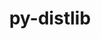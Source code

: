 ---
title: "py-distlib"
layout: cache
categories: [package, develop]
meta: {"compilers": ["gcc@11.4.0", "gcc@13.2.0", "gcc@9.4.0", "intel-oneapi-compilers@2024.2.1"], "num_specs": 27, "num_specs_by_stack": {"e4s": 10, "e4s-neoverse_v1": 2, "e4s-oneapi": 3, "e4s-power": 2, "ml-linux-x86_64-rocm": 10, "root": 27}, "oss": ["ubuntu20.04", "ubuntu22.04", "ubuntu24.04"], "platforms": ["linux"], "stacks": ["e4s", "e4s-neoverse_v1", "e4s-oneapi", "e4s-power", "ml-linux-x86_64-rocm", "root"], "targets": ["neoverse_v1", "ppc64le", "x86_64_v3"], "versions": ["0.3.7"]}
spec_details: [{"compiler": "gcc@13.2.0", "hash": "2zj2aq2p2ptkdi7psax2k6zvd42afmjg", "os": "ubuntu24.04", "platform": "linux", "size": "-", "stacks": ["ml-linux-x86_64-rocm", "root"], "target": "x86_64_v3", "variants": ["build_system=python_pip"], "versions": ["0.3.7"]}, {"compiler": "gcc@13.2.0", "hash": "45bt5t2lf3yqywzymauamhh546ya4vo5", "os": "ubuntu24.04", "platform": "linux", "size": "-", "stacks": ["ml-linux-x86_64-rocm", "root"], "target": "x86_64_v3", "variants": ["build_system=python_pip"], "versions": ["0.3.7"]}, {"compiler": "gcc@11.4.0", "hash": "6vtgz5gh3uvgbeai5qbgujgihlsc33wx", "os": "ubuntu22.04", "platform": "linux", "size": "-", "stacks": ["e4s", "root"], "target": "x86_64_v3", "variants": ["build_system=python_pip"], "versions": ["0.3.7"]}, {"compiler": "intel-oneapi-compilers@2024.2.1", "hash": "aenttjq74b2f7fzzlcq7zdaqryx3mchc", "os": "ubuntu22.04", "platform": "linux", "size": "-", "stacks": ["e4s-oneapi", "root"], "target": "x86_64_v3", "variants": ["build_system=python_pip"], "versions": ["0.3.7"]}, {"compiler": "gcc@9.4.0", "hash": "au37nzllz7dzsyaxig7i7vdb4sgcyv7o", "os": "ubuntu20.04", "platform": "linux", "size": "-", "stacks": ["e4s-power", "root"], "target": "ppc64le", "variants": ["build_system=python_pip"], "versions": ["0.3.7"]}, {"compiler": "gcc@13.2.0", "hash": "cssaze4xznrlabiccourpy2vt7gbbu2j", "os": "ubuntu24.04", "platform": "linux", "size": "-", "stacks": ["ml-linux-x86_64-rocm", "root"], "target": "x86_64_v3", "variants": ["build_system=python_pip"], "versions": ["0.3.7"]}, {"compiler": "intel-oneapi-compilers@2024.2.1", "hash": "de4dogb4aetvb2iz6rpzn5jiwa23f37w", "os": "ubuntu22.04", "platform": "linux", "size": "-", "stacks": ["e4s-oneapi", "root"], "target": "x86_64_v3", "variants": ["build_system=python_pip"], "versions": ["0.3.7"]}, {"compiler": "gcc@13.2.0", "hash": "dto5nljyw5woxjb4mq6quelgxdyafpyj", "os": "ubuntu24.04", "platform": "linux", "size": "-", "stacks": ["ml-linux-x86_64-rocm", "root"], "target": "x86_64_v3", "variants": ["build_system=python_pip"], "versions": ["0.3.7"]}, {"compiler": "gcc@11.4.0", "hash": "ec63qpp77tbaguwfoeve2ye7hph23rtb", "os": "ubuntu22.04", "platform": "linux", "size": "-", "stacks": ["e4s", "root"], "target": "x86_64_v3", "variants": ["build_system=python_pip"], "versions": ["0.3.7"]}, {"compiler": "gcc@11.4.0", "hash": "fk2y6psie6g6wcjy3avfhfy6zulsi5yh", "os": "ubuntu22.04", "platform": "linux", "size": "-", "stacks": ["e4s", "root"], "target": "x86_64_v3", "variants": ["build_system=python_pip"], "versions": ["0.3.7"]}, {"compiler": "gcc@9.4.0", "hash": "futhort7ipkuk74bo7h4haorhh56siyy", "os": "ubuntu20.04", "platform": "linux", "size": "-", "stacks": ["e4s-power", "root"], "target": "ppc64le", "variants": ["build_system=python_pip"], "versions": ["0.3.7"]}, {"compiler": "gcc@11.4.0", "hash": "jcmo35dwljmyhxdq4nduecncadbt36pd", "os": "ubuntu22.04", "platform": "linux", "size": "-", "stacks": ["e4s-neoverse_v1", "root"], "target": "neoverse_v1", "variants": ["build_system=python_pip"], "versions": ["0.3.7"]}, {"compiler": "gcc@13.2.0", "hash": "jlwr2ji5oc2dpplbdrpmj5kcokr3xxc7", "os": "ubuntu24.04", "platform": "linux", "size": "-", "stacks": ["ml-linux-x86_64-rocm", "root"], "target": "x86_64_v3", "variants": ["build_system=python_pip"], "versions": ["0.3.7"]}, {"compiler": "gcc@11.4.0", "hash": "km6ohujduhifbqha2v7oi7zj4kijzp4a", "os": "ubuntu22.04", "platform": "linux", "size": "-", "stacks": ["e4s", "root"], "target": "x86_64_v3", "variants": ["build_system=python_pip"], "versions": ["0.3.7"]}, {"compiler": "gcc@13.2.0", "hash": "mwruxmyclbuwe4mxhxel3tfyco2sdioa", "os": "ubuntu24.04", "platform": "linux", "size": "-", "stacks": ["ml-linux-x86_64-rocm", "root"], "target": "x86_64_v3", "variants": ["build_system=python_pip"], "versions": ["0.3.7"]}, {"compiler": "intel-oneapi-compilers@2024.2.1", "hash": "onuqjiovxyjtgfpsfgmtiymba7oh4ov6", "os": "ubuntu22.04", "platform": "linux", "size": "-", "stacks": ["e4s-oneapi", "root"], "target": "x86_64_v3", "variants": ["build_system=python_pip"], "versions": ["0.3.7"]}, {"compiler": "gcc@11.4.0", "hash": "owr663ad5egbvqiweu2l43tvl4q43w2f", "os": "ubuntu22.04", "platform": "linux", "size": "-", "stacks": ["e4s-neoverse_v1", "root"], "target": "neoverse_v1", "variants": ["build_system=python_pip"], "versions": ["0.3.7"]}, {"compiler": "gcc@11.4.0", "hash": "pxsgw77ojho3id37j2ruoqwzgpr34eb3", "os": "ubuntu22.04", "platform": "linux", "size": "-", "stacks": ["e4s", "root"], "target": "x86_64_v3", "variants": ["build_system=python_pip"], "versions": ["0.3.7"]}, {"compiler": "gcc@13.2.0", "hash": "rzg3igam7i766rbmcwuceb7hb3mljjpm", "os": "ubuntu24.04", "platform": "linux", "size": "-", "stacks": ["ml-linux-x86_64-rocm", "root"], "target": "x86_64_v3", "variants": ["build_system=python_pip"], "versions": ["0.3.7"]}, {"compiler": "gcc@13.2.0", "hash": "sdmhcbc7myrsm3veq34kpm46myabxbsl", "os": "ubuntu24.04", "platform": "linux", "size": "-", "stacks": ["ml-linux-x86_64-rocm", "root"], "target": "x86_64_v3", "variants": ["build_system=python_pip"], "versions": ["0.3.7"]}, {"compiler": "gcc@13.2.0", "hash": "u32iex4yswzn7ljbiio4zohcbkng3i56", "os": "ubuntu24.04", "platform": "linux", "size": "-", "stacks": ["ml-linux-x86_64-rocm", "root"], "target": "x86_64_v3", "variants": ["build_system=python_pip"], "versions": ["0.3.7"]}, {"compiler": "gcc@11.4.0", "hash": "us2wgodaon4vatqlqdrdfdnlcevxq4st", "os": "ubuntu22.04", "platform": "linux", "size": "-", "stacks": ["e4s", "root"], "target": "x86_64_v3", "variants": ["build_system=python_pip"], "versions": ["0.3.7"]}, {"compiler": "gcc@11.4.0", "hash": "vx475fjdxcapvtprsyz6jqtyciksnse2", "os": "ubuntu22.04", "platform": "linux", "size": "-", "stacks": ["e4s", "root"], "target": "x86_64_v3", "variants": ["build_system=python_pip"], "versions": ["0.3.7"]}, {"compiler": "gcc@11.4.0", "hash": "xsofkszdkm2vi7oqfhqzdxyzwkpc7nnd", "os": "ubuntu22.04", "platform": "linux", "size": "-", "stacks": ["e4s", "root"], "target": "x86_64_v3", "variants": ["build_system=python_pip"], "versions": ["0.3.7"]}, {"compiler": "gcc@11.4.0", "hash": "yd55vdnwbr2hulqagh46uqshuwf5b7ng", "os": "ubuntu22.04", "platform": "linux", "size": "-", "stacks": ["e4s", "root"], "target": "x86_64_v3", "variants": ["build_system=python_pip"], "versions": ["0.3.7"]}, {"compiler": "gcc@11.4.0", "hash": "z2f3qvotlz3lhxn53zifwzpnn54mrzj7", "os": "ubuntu22.04", "platform": "linux", "size": "-", "stacks": ["e4s", "root"], "target": "x86_64_v3", "variants": ["build_system=python_pip"], "versions": ["0.3.7"]}, {"compiler": "gcc@13.2.0", "hash": "zpavn5wp7twzyf5nknanse7earbzwq7y", "os": "ubuntu24.04", "platform": "linux", "size": "-", "stacks": ["ml-linux-x86_64-rocm", "root"], "target": "x86_64_v3", "variants": ["build_system=python_pip"], "versions": ["0.3.7"]}]
---